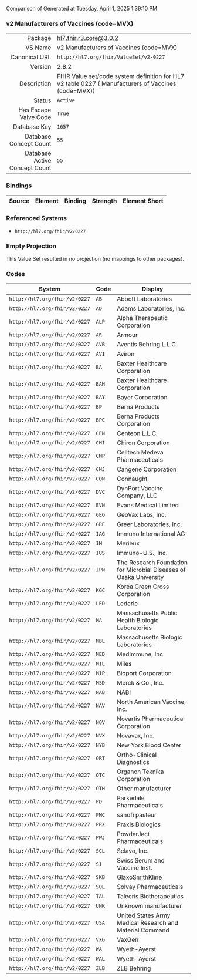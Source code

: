 Comparison of 
Generated at Tuesday, April 1, 2025 1:39:10 PM

### v2 Manufacturers of Vaccines (code=MVX)

|      |     |
| ---: | --- |
| Package | hl7.fhir.r3.core@3.0.2 |
| VS Name | v2 Manufacturers of Vaccines (code=MVX) |
| Canonical URL | `http://hl7.org/fhir/ValueSet/v2-0227` |
| Version | 2.8.2 |
| Description | FHIR Value set/code system definition for HL7 v2 table 0227 ( Manufacturers of Vaccines (code=MVX)) |
| Status | `Active` |
| Has Escape Valve Code | `True` |
| Database Key | `1657` |
| Database Concept Count | `55` |
| Database Active Concept Count | `55` |
### Bindings

| Source | Element | Binding | Strength | Element Short |
| ------ | ------- | ------- | -------- | ------------- |

### Referenced Systems

* `http://hl7.org/fhir/v2/0227`
### Empty Projection

This Value Set resulted in no projection (no mappings to other packages).

### Codes

| System | Code | Display |
| ------ | ---- | ------- |
| `http://hl7.org/fhir/v2/0227` | `AB` | Abbott Laboratories |
| `http://hl7.org/fhir/v2/0227` | `AD` | Adams Laboratories, Inc. |
| `http://hl7.org/fhir/v2/0227` | `ALP` | Alpha Therapeutic Corporation |
| `http://hl7.org/fhir/v2/0227` | `AR` | Armour |
| `http://hl7.org/fhir/v2/0227` | `AVB` | Aventis Behring L.L.C. |
| `http://hl7.org/fhir/v2/0227` | `AVI` | Aviron |
| `http://hl7.org/fhir/v2/0227` | `BA` | Baxter Healthcare Corporation |
| `http://hl7.org/fhir/v2/0227` | `BAH` | Baxter Healthcare Corporation |
| `http://hl7.org/fhir/v2/0227` | `BAY` | Bayer Corporation |
| `http://hl7.org/fhir/v2/0227` | `BP` | Berna Products |
| `http://hl7.org/fhir/v2/0227` | `BPC` | Berna Products Corporation |
| `http://hl7.org/fhir/v2/0227` | `CEN` | Centeon L.L.C. |
| `http://hl7.org/fhir/v2/0227` | `CHI` | Chiron Corporation |
| `http://hl7.org/fhir/v2/0227` | `CMP` | Celltech Medeva Pharmaceuticals |
| `http://hl7.org/fhir/v2/0227` | `CNJ` | Cangene Corporation |
| `http://hl7.org/fhir/v2/0227` | `CON` | Connaught |
| `http://hl7.org/fhir/v2/0227` | `DVC` | DynPort Vaccine Company, LLC |
| `http://hl7.org/fhir/v2/0227` | `EVN` | Evans Medical Limited |
| `http://hl7.org/fhir/v2/0227` | `GEO` | GeoVax Labs, Inc. |
| `http://hl7.org/fhir/v2/0227` | `GRE` | Greer Laboratories, Inc. |
| `http://hl7.org/fhir/v2/0227` | `IAG` | Immuno International AG |
| `http://hl7.org/fhir/v2/0227` | `IM` | Merieux |
| `http://hl7.org/fhir/v2/0227` | `IUS` | Immuno-U.S., Inc. |
| `http://hl7.org/fhir/v2/0227` | `JPN` | The Research Foundation for Microbial Diseases of Osaka University |
| `http://hl7.org/fhir/v2/0227` | `KGC` | Korea Green Cross Corporation |
| `http://hl7.org/fhir/v2/0227` | `LED` | Lederle |
| `http://hl7.org/fhir/v2/0227` | `MA` | Massachusetts Public Health Biologic Laboratories |
| `http://hl7.org/fhir/v2/0227` | `MBL` | Massachusetts Biologic Laboratories |
| `http://hl7.org/fhir/v2/0227` | `MED` | MedImmune, Inc. |
| `http://hl7.org/fhir/v2/0227` | `MIL` | Miles |
| `http://hl7.org/fhir/v2/0227` | `MIP` | Bioport Corporation |
| `http://hl7.org/fhir/v2/0227` | `MSD` | Merck & Co., Inc. |
| `http://hl7.org/fhir/v2/0227` | `NAB` | NABI |
| `http://hl7.org/fhir/v2/0227` | `NAV` | North American Vaccine, Inc. |
| `http://hl7.org/fhir/v2/0227` | `NOV` | Novartis Pharmaceutical Corporation |
| `http://hl7.org/fhir/v2/0227` | `NVX` | Novavax, Inc. |
| `http://hl7.org/fhir/v2/0227` | `NYB` | New York Blood Center |
| `http://hl7.org/fhir/v2/0227` | `ORT` | Ortho-Clinical Diagnostics |
| `http://hl7.org/fhir/v2/0227` | `OTC` | Organon Teknika Corporation |
| `http://hl7.org/fhir/v2/0227` | `OTH` | Other manufacturer |
| `http://hl7.org/fhir/v2/0227` | `PD` | Parkedale Pharmaceuticals |
| `http://hl7.org/fhir/v2/0227` | `PMC` | sanofi pasteur |
| `http://hl7.org/fhir/v2/0227` | `PRX` | Praxis Biologics |
| `http://hl7.org/fhir/v2/0227` | `PWJ` | PowderJect Pharmaceuticals |
| `http://hl7.org/fhir/v2/0227` | `SCL` | Sclavo, Inc. |
| `http://hl7.org/fhir/v2/0227` | `SI` | Swiss Serum and Vaccine Inst. |
| `http://hl7.org/fhir/v2/0227` | `SKB` | GlaxoSmithKline |
| `http://hl7.org/fhir/v2/0227` | `SOL` | Solvay Pharmaceuticals |
| `http://hl7.org/fhir/v2/0227` | `TAL` | Talecris Biotherapeutics |
| `http://hl7.org/fhir/v2/0227` | `UNK` | Unknown manufacturer |
| `http://hl7.org/fhir/v2/0227` | `USA` | United States Army Medical Research and Material Command |
| `http://hl7.org/fhir/v2/0227` | `VXG` | VaxGen |
| `http://hl7.org/fhir/v2/0227` | `WA` | Wyeth-Ayerst |
| `http://hl7.org/fhir/v2/0227` | `WAL` | Wyeth-Ayerst |
| `http://hl7.org/fhir/v2/0227` | `ZLB` | ZLB Behring |
